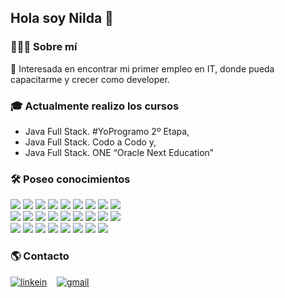 <h2>Hola soy Nilda 👋 </h2>


### 👩🏻‍💻 Sobre mí
  
🔎 Interesada en encontrar mi primer empleo en IT, donde pueda capacitarme y crecer como developer.

### 🎓 Actualmente realizo los cursos
- Java Full Stack. #YoProgramo 2º Etapa,
- Java Full Stack. Codo a Codo y,
- Java Full Stack. ONE “Oracle Next Education”

### 🛠️ Poseo conocimientos

<div>
<img src = "https://img.shields.io/badge/-HTML5-E34F26?style=flat&logo=html5&logoColor=white">
<img src = "https://img.shields.io/badge/-CSS3-1572B6?style=flat&logo=css3&logoColor=white">
<img src="https://img.shields.io/badge/-Bootstrap-563D7C?style=flat&logo=bootstrap&logoColor=white">
<img src="https://img.shields.io/badge/-JavaScript-eed718?style=flat&logo=javascript&logoColor=ffffff">
<img src="https://img.shields.io/badge/TypeScript-007ACC?style=flat&logo=typescript&logoColor=white">
<img src="https://img.shields.io/badge/Angular-DD0031?style=flat&logo=angular&logoColor=white">
<img src="https://img.shields.io/badge/Java-ED8B00?style=flat&logo=java&logoColor=white">
<img src="https://img.shields.io/badge/React-20232A?style=flat&logo=react&logoColor=61DAFB">
<img src="https://img.shields.io/badge/Next-black?style=flat&logo=next.js&logoColor=white">
</div>
<div>
<img src="https://img.shields.io/badge/-Node.js-3C873A?style=flat&logo=Node.js&logoColor=white">
<img src="https://img.shields.io/badge/Salesforce-00A1E0?style=flat&logo=Salesforce&logoColor=white">
<img src="https://img.shields.io/badge/MySQL-0081CB?style=flat&logo=mysql&logoColor=white">
<img src="http://img.shields.io/badge/-Git-F1502F?style=flat&logo=git&logoColor=FFFFFF">
<img src="http://img.shields.io/badge/-Github-000000?style=flat&logo=github&logoColor=FFFFFF">
<img src="https://img.shields.io/badge/Vercel-000000?style=flat&logo=vercel&logoColor=white">
<img src="https://img.shields.io/badge/Netlify-00C7B7?style=flat&logo=netlify&logoColor=white">
<img src="https://img.shields.io/badge/Spring-6DB33F?style=flat&logo=spring&logoColor=white">
<img src="https://img.shields.io/badge/Heroku-430098?style=flat&logo=heroku&logoColor=white">
</div>
<div>
<img src="https://img.shields.io/badge/firebase-%23039BE5.svg?style=flat&logo=firebase">
<img src="https://img.shields.io/badge/Postman-FF6C37?style=flat&logo=postman&logoColor=white">
<img src="https://img.shields.io/badge/VS_Code-0078d7.svg?style=flat&logo=visual-studio-code&logoColor=white">
<img src="https://img.shields.io/badge/NetBeans-1B6AC6.svg?style=flat&logo=apache-netbeans-ide&logoColor=white">
<img src="https://img.shields.io/badge/IntelliJ_IDEA-000000.svg?style=flat&logo=intellij-idea&logoColor=white">
<img src="https://img.shields.io/badge/Microsoft_Office-D83B01?style=flat&logo=microsoft-office&logoColor=white">
<img src="https://img.shields.io/badge/Windows-0078D6?style=flat&logo=windows&logoColor=white">
<img src="https://img.shields.io/badge/Linux-FCC624?style=flat&logo=linux&logoColor=black">
</div>


### 🌎 Contacto
<div>

[![linkein](https://img.shields.io/badge/-LinkedIn-blue?style=flat-square&logo=Linkedin&logoColor=white&link=https://www.linkedin.com/in/nildajam/)](https://www.linkedin.com/in/nildajam/)&nbsp;
  &nbsp; [![gmail](https://img.shields.io/badge/-Gmail-c14438?style=flat-square&logo=Gmail&logoColor=white&link=mailto:nildajam@gmail.com)](mailto:nildajam@gmail.com)&nbsp;

</div>
